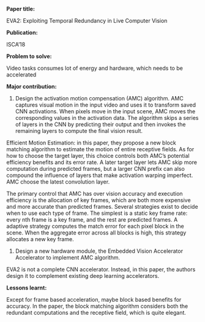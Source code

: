 **Paper title:**

EVA2: Exploiting Temporal Redundancy in Live Computer Vision

**Publication:**

ISCA’18

**Problem to solve:**

Video tasks consumes lot of energy and hardware, which needs to be accelerated

**Major contribution:**

1.  Design the activation motion compensation (AMC) algorithm. AMC captures
    visual motion in the input video and uses it to transform saved CNN
    activations. When pixels move in the input scene, AMC moves the
    corresponding values in the activation data. The algorithm skips a series of
    layers in the CNN by predicting their output and then invokes the remaining
    layers to compute the final vision result.

Efficient Motion Estimation: in this paper, they propose a new block matching
algorithm to estimate the motion of entire receptive fields. As for how to
choose the target layer, this choice controls both AMC’s potential efficiency
benefits and its error rate. A later target layer lets AMC skip more computation
during predicted frames, but a larger CNN prefix can also compound the influence
of layers that make activation warping imperfect. AMC choose the latest
convolution layer.

The primary control that AMC has over vision accuracy and execution efficiency
is the allocation of key frames, which are both more expensive and more accurate
than predicted frames. Several strategies exist to decide when to use each type
of frame. The simplest is a static key frame rate: every nth frame is a key
frame, and the rest are predicted frames. A adaptive strategy computes the match
error for each pixel block in the scene. When the aggregate error across all
blocks is high, this strategy allocates a new key frame.

1.  Design a new hardware module, the Embedded Vision Accelerator Accelerator to
    implement AMC algorithm.

EVA2 is not a complete CNN accelerator. Instead, in this paper, the authors
design it to complement existing deep learning accelerators.

**Lessons learnt:**

Except for frame based acceleration, maybe block based benefits for accuracy. In
the paper, the block matching algorithm considers both the redundant
computations and the receptive field, which is quite elegant.
